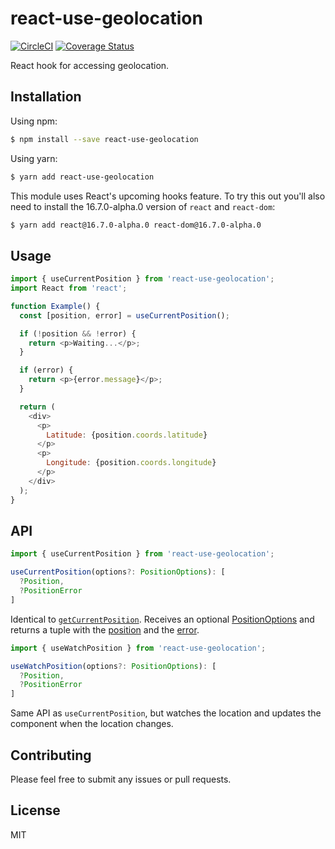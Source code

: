 # react-use-geolocation

[![CircleCI](https://circleci.com/gh/bsonntag/react-use-geolocation.svg?style=svg)](https://circleci.com/gh/bsonntag/react-use-geolocation)
[![Coverage Status](https://coveralls.io/repos/github/bsonntag/react-use-geolocation/badge.svg?branch=master)](https://coveralls.io/github/bsonntag/react-use-geolocation?branch=master)

React hook for accessing geolocation.

## Installation

Using npm:

```sh
$ npm install --save react-use-geolocation
```

Using yarn:

```sh
$ yarn add react-use-geolocation
```

This module uses React's upcoming hooks feature.
To try this out you'll also need to install the 16.7.0-alpha.0 version
of `react` and `react-dom`:

```sh
$ yarn add react@16.7.0-alpha.0 react-dom@16.7.0-alpha.0
```

## Usage

```js
import { useCurrentPosition } from 'react-use-geolocation';
import React from 'react';

function Example() {
  const [position, error] = useCurrentPosition();

  if (!position && !error) {
    return <p>Waiting...</p>;
  }

  if (error) {
    return <p>{error.message}</p>;
  }

  return (
    <div>
      <p>
        Latitude: {position.coords.latitude}
      </p>
      <p>
        Longitude: {position.coords.longitude}
      </p>
    </div>
  );
}
```

## API

```js
import { useCurrentPosition } from 'react-use-geolocation';

useCurrentPosition(options?: PositionOptions): [
  ?Position,
  ?PositionError
]
```

Identical to [`getCurrentPosition`](https://developer.mozilla.org/en-US/docs/Web/API/Geolocation/getCurrentPosition).
Receives an optional [PositionOptions](https://developer.mozilla.org/en-US/docs/Web/API/PositionOptions)
and returns a tuple with the [position](https://developer.mozilla.org/en-US/docs/Web/API/Position)
and the [error](https://developer.mozilla.org/en-US/docs/Web/API/PositionError).

```js
import { useWatchPosition } from 'react-use-geolocation';

useWatchPosition(options?: PositionOptions): [
  ?Position,
  ?PositionError
]
```

Same API as `useCurrentPosition`, but watches the location and
updates the component when the location changes.

## Contributing

Please feel free to submit any issues or pull requests.

## License

MIT
